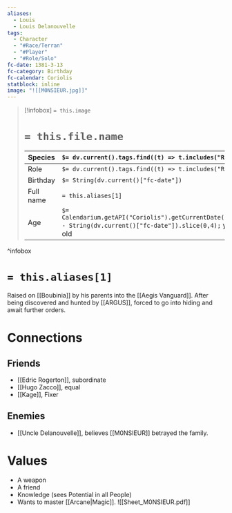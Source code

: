```yaml
---
aliases:
  - Louis
  - Louis Delanouvelle
tags:
  - Character
  - "#Race/Terran"
  - "#Player"
  - "#Role/Solo"
fc-date: 1381-3-13
fc-category: Birthday
fc-calendar: Coriolis
statblock: inline
image: "![[M0NSIEUR.jpg]]"
---
```

> [!infobox]
> `= this.image`
> # `= this.file.name`
> | Species | `$= dv.current().tags.find((t) => t.includes("Race"))` |
> | ---- | ---- |
> | Role | `$= dv.current().tags.find((t) => t.includes("Role"))` |
> | Birthday | `$= String(dv.current()["fc-date"])` |
> | Full name | `= this.aliases[1]`|
> | Age | `$= Calendarium.getAPI("Coriolis").getCurrentDate().year - String(dv.current()["fc-date"]).slice(0,4);` years old|
^infobox
# `= this.aliases[1]`
Raised on [[Boubinia]] by his parents into the [[Aegis Vanguard]]. After being discovered and hunted by [[ARGUS]], forced to go into hiding and await further orders.
# Connections
## Friends
- [[Edric Rogerton]], subordinate
- [[Hugo Zacco]], equal
- [[Kage]], Fixer
## Enemies
- [[Uncle Delanouvelle]], believes [[M0NSIEUR]] betrayed the family.
# Values
- A weapon
- A friend
- Knowledge (sees Potential in all People)
- Wants to master [[Arcane|Magic]].
![[Sheet_M0NSIEUR.pdf]]